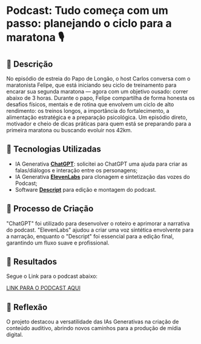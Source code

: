 # Podcast: Tudo começa com um passo: planejando o ciclo para a maratona 🎙️

## 📒 Descrição
No episódio de estreia do Papo de Longão, o host Carlos conversa com o maratonista Felipe, que está iniciando seu ciclo de treinamento para encarar sua segunda maratona — agora com um objetivo ousado: correr abaixo de 3 horas.
Durante o papo, Felipe compartilha de forma honesta os desafios físicos, mentais e de rotina que envolvem um ciclo de alto rendimento: os treinos longos, a importância do fortalecimento, a alimentação estratégica e a preparação psicológica.
Um episódio direto, motivador e cheio de dicas práticas para quem está se preparando para a primeira maratona ou buscando evoluir nos 42km.

## 🤖 Tecnologias Utilizadas
- IA Generativa **[ChatGPT](https://chat.openai.com)**: solicitei ao ChatGPT uma ajuda para criar as falas/diálogos e interação entre os personagens;
- IA Generativa **[ElevenLabs](https://www.elevenlabs.io)** para clonagem e sintetização das vozes do Podcast;
- Software **[Descript](https://www.descript.com)** para edição e montagem do podcast.

## 🧐 Processo de Criação
"ChatGPT" foi utilizado para desenvolver o roteiro e aprimorar a narrativa do podcast. "ElevenLabs" ajudou a criar uma voz sintética envolvente para a narração, enquanto o "Descript" foi essencial para a edição final, garantindo um fluxo suave e profissional.

## 🚀 Resultados
Segue o Link para o podcast abaixo:

[LINK PARA O PODCAST AQUI]()

## 💭 Reflexão
O projeto destacou a versatilidade das IAs Generativas na criação de conteúdo auditivo, abrindo novos caminhos para a produção de mídia digital.

